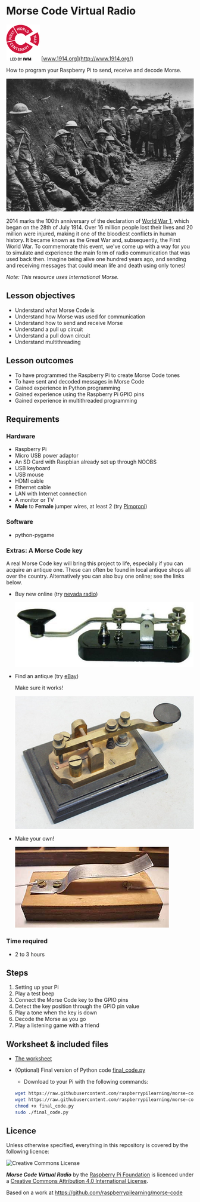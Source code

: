 # Morse Code Virtual Radio
![](images/FWW_Centenary__Led_By_IWM_Red-web.png) [www.1914.org](http://www.1914.org/)

How to program your Raspberry Pi to send, receive and decode Morse.

![](images/cover.png)

2014 marks the 100th anniversary of the declaration of [World War 1](http://en.wikipedia.org/wiki/World_War_I), which began on the 28th of July 1914. Over 16 million people lost their lives and 20 million were injured, making it one of the bloodiest conflicts in human history. It became known as the Great War and, subsequently, the First World War. To commemorate this event, we've come up with a way for you to simulate and experience the main form of radio communication that was used back then. Imagine being alive one hundred years ago, and sending and receiving messages that could mean life and death using only tones!

*Note: This resource uses International Morse.*

## Lesson objectives

- Understand what Morse Code is
- Understand how Morse was used for communication
- Understand how to send and receive Morse
- Understand a pull up circuit
- Understand a pull down circuit
- Understand multithreading

## Lesson outcomes

- To have programmed the Raspberry Pi to create Morse Code tones
- To have sent and decoded messages in Morse Code
- Gained experience in Python programming
- Gained experience using the Raspberry Pi GPIO pins
- Gained experience in multithreaded programming

## Requirements

### Hardware

- Raspberry Pi
- Micro USB power adaptor
- An SD Card with Raspbian already set up through NOOBS
- USB keyboard
- USB mouse
- HDMI cable
- Ethernet cable
- LAN with Internet connection
- A monitor or TV
- **Male** to **Female** jumper wires, at least 2 (try [Pimoroni](http://shop.pimoroni.com/products/jumper-jerky))

### Software

- python-pygame

### Extras: A Morse Code key

A real Morse Code key will bring this project to life, especially if you can acquire an antique one. These can often be found in local antique shops all over the country. Alternatively you can also buy one online; see the links below.

- Buy new online (try [nevada radio](http://www.nevadaradio.co.uk/amateur-radio/morse-keys/mfj-550))

  ![](images/MFJ-550.png)

- Find an antique (try [eBay](http://search.ebay.co.uk/antique+morse+code+key))

  Make sure it works!

  ![](images/antique_key.png)

- Make your own!

  ![](images/homebrew_key.png)

### Time required

- 2 to 3 hours

## Steps

1. Setting up your Pi
1. Play a test beep
1. Connect the Morse Code key to the GPIO pins
1. Detect the key position through the GPIO pin value
1. Play a tone when the key is down
1. Decode the Morse as you go
1. Play a listening game with a friend

## Worksheet & included files

- [The worksheet](WORKSHEET.md)
- (Optional) Final version of Python code [final_code.py](./final_code.py)
    - Download to your Pi with the following commands:

    ```bash
    wget https://raw.githubusercontent.com/raspberrypilearning/morse-code/master/morse_lookup.py --no-check-certificate
    wget https://raw.githubusercontent.com/raspberrypilearning/morse-code/master/final_code.py --no-check-certificate
    chmod +x final_code.py
    sudo ./final_code.py
    ```

## Licence

Unless otherwise specified, everything in this repository is covered by the following licence:

![Creative Commons License](http://i.creativecommons.org/l/by-sa/4.0/88x31.png)

***Morse Code Virtual Radio*** by the [Raspberry Pi Foundation](http://raspberrypi.org) is licenced under a [Creative Commons Attribution 4.0 International License](http://creativecommons.org/licenses/by-sa/4.0/).

Based on a work at https://github.com/raspberrypilearning/morse-code
